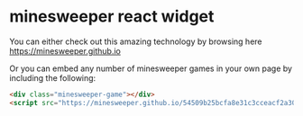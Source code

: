 # minesweeper react widget

You can either check out this amazing technology by browsing here https://minesweeper.github.io

Or you can embed any number of minesweeper games in your own page by including the following:

```html
<div class="minesweeper-game"></div>
<script src="https://minesweeper.github.io/54509b25bcfa8e31c3cceacf2a30ac6bc79f5318.js"></script>
```

